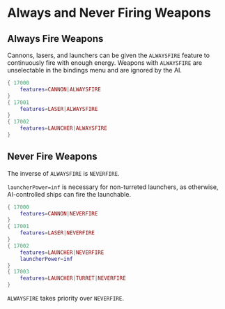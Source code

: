 # Always and Never Firing Weapons
## Always Fire Weapons
Cannons, lasers, and launchers can be given the `ALWAYSFIRE` feature to continuously fire with enough energy. Weapons with `ALWAYSFIRE` are unselectable in the bindings menu and are ignored by the AI.
```lua
{ 17000
    features=CANNON|ALWAYSFIRE
}
{ 17001
    features=LASER|ALWAYSFIRE
}
{ 17002
    features=LAUNCHER|ALWAYSFIRE
}
```

## Never Fire Weapons
The inverse of `ALWAYSFIRE` is `NEVERFIRE`.

`launcherPower=inf` is necessary for non-turreted launchers, as otherwise, AI-controlled ships can fire the launchable.
```lua
{ 17000
    features=CANNON|NEVERFIRE
}
{ 17001
    features=LASER|NEVERFIRE
}
{ 17002
    features=LAUNCHER|NEVERFIRE
    launcherPower=inf
}
{ 17003
    features=LAUNCHER|TURRET|NEVERFIRE
}
```

`ALWAYSFIRE` takes priority over `NEVERFIRE`.